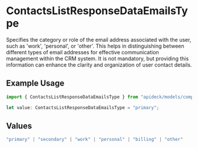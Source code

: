 # ContactsListResponseDataEmailsType

Specifies the category or role of the email address associated with the user, such as 'work', 'personal', or 'other'. This helps in distinguishing between different types of email addresses for effective communication management within the CRM system. It is not mandatory, but providing this information can enhance the clarity and organization of user contact details.

## Example Usage

```typescript
import { ContactsListResponseDataEmailsType } from "apideck/models/components";

let value: ContactsListResponseDataEmailsType = "primary";
```

## Values

```typescript
"primary" | "secondary" | "work" | "personal" | "billing" | "other"
```